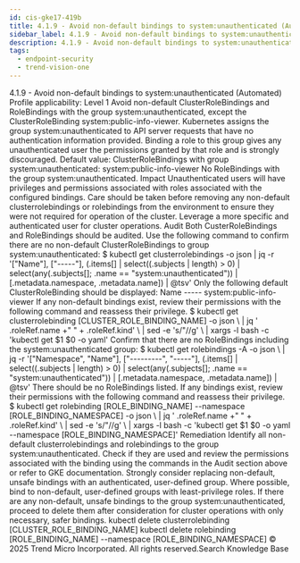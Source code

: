 ```yaml
---
id: cis-gke17-419b
title: 4.1.9 - Avoid non-default bindings to system:unauthenticated (Automated)
sidebar_label: 4.1.9 - Avoid non-default bindings to system:unauthenticated (Automated)
description: 4.1.9 - Avoid non-default bindings to system:unauthenticated (Automated)
tags:
  - endpoint-security
  - trend-vision-one
---
```


 4.1.9 - Avoid non-default bindings to system:unauthenticated (Automated) Profile applicability: Level 1 Avoid non-default ClusterRoleBindings and RoleBindings with the group system:unauthenticated, except the ClusterRoleBinding system:public-info-viewer. Kubernetes assigns the group system:unauthenticated to API server requests that have no authentication information provided. Binding a role to this group gives any unauthenticated user the permissions granted by that role and is strongly discouraged. Default value: ClusterRoleBindings with group system:unauthenticated: system:public-info-viewer No RoleBindings with the group system:unauthenticated. Impact Unauthenticated users will have privileges and permissions associated with roles associated with the configured bindings. Care should be taken before removing any non-default clusterrolebindings or rolebindings from the environment to ensure they were not required for operation of the cluster. Leverage a more specific and authenticated user for cluster operations. Audit Both CusterRoleBindings and RoleBindings should be audited. Use the following command to confirm there are no non-default ClusterRoleBindings to group system:unauthenticated: $ kubectl get clusterrolebindings -o json | jq -r '["Name"], ["-----"], (.items[] | select((.subjects | length) > 0) | select(any(.subjects[]; .name == "system:unauthenticated")) | [.metadata.namespace, .metadata.name]) | @tsv' Only the following default ClusterRoleBinding should be displayed: Name ----- system:public-info-viewer If any non-default bindings exist, review their permissions with the following command and reassess their privilege. $ kubectl get clusterrolebinding [CLUSTER_ROLE_BINDING_NAME] -o json \ | jq ' .roleRef.name +" " + .roleRef.kind' \ | sed -e 's/"//g' \ | xargs -l bash -c 'kubectl get $1 $0 -o yaml' Confirm that there are no RoleBindings including the system:unauthenticated group: $ kubectl get rolebindings -A -o json \ | jq -r '["Namespace", "Name"], ["---------", "-----"], (.items[] | select((.subjects | length) > 0) | select(any(.subjects[]; .name == "system:unauthenticated")) | [.metadata.namespace, .metadata.name]) | @tsv' There should be no RoleBindings listed. If any bindings exist, review their permissions with the following command and reassess their privilege. $ kubectl get rolebinding [ROLE_BINDING_NAME] --namespace [ROLE_BINDING_NAMESPACE] -o json \ | jq ' .roleRef.name +" " + .roleRef.kind' \ | sed -e 's/"//g' \ | xargs -l bash -c 'kubectl get $1 $0 -o yaml --namespace [ROLE_BINDING_NAMESPACE]' Remediation Identify all non-default clusterrolebindings and rolebindings to the group system:unauthenticated. Check if they are used and review the permissions associated with the binding using the commands in the Audit section above or refer to GKE documentation. Strongly consider replacing non-default, unsafe bindings with an authenticated, user-defined group. Where possible, bind to non-default, user-defined groups with least-privilege roles. If there are any non-default, unsafe bindings to the group system:unauthenticated, proceed to delete them after consideration for cluster operations with only necessary, safer bindings. kubectl delete clusterrolebinding [CLUSTER_ROLE_BINDING_NAME] kubectl delete rolebinding [ROLE_BINDING_NAME] --namespace [ROLE_BINDING_NAMESPACE] © 2025 Trend Micro Incorporated. All rights reserved.Search Knowledge Base